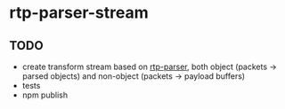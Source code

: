# rtp-parser-stream

## TODO
- create transform stream based on [rtp-parser](https://github.com/fleg/rtp-parser), both object (packets → parsed objects) and non-object (packets → payload buffers)
- tests
- npm publish
